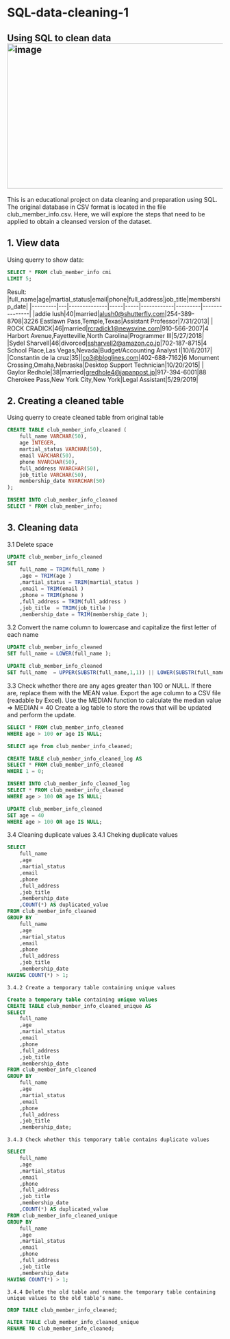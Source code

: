 # SQL-data-cleaning-1
Using SQL to clean data
<img width="512" height="338" alt="image" src="https://github.com/user-attachments/assets/46547955-764a-4388-8559-cf4562aa4b5b" />
-------------
This is an educational project on data cleaning and preparation using SQL. The original database in CSV format is located in the file club_member_info.csv. Here, we will explore the steps that need to be applied to obtain a cleansed version of the dataset.

## 1. View data
Using querry to show data:
```sql
SELECT * FROM club_member_info cmi 
LIMIT 5;
```
Result:
|full_name|age|martial_status|email|phone|full_address|job_title|membership_date|
|---------|---|--------------|-----|-----|------------|---------|---------------|
|addie lush|40|married|alush0@shutterfly.com|254-389-8708|3226 Eastlawn Pass,Temple,Texas|Assistant Professor|7/31/2013|
|      ROCK CRADICK|46|married|rcradick1@newsvine.com|910-566-2007|4 Harbort Avenue,Fayetteville,North Carolina|Programmer III|5/27/2018|
|Sydel Sharvell|46|divorced|ssharvell2@amazon.co.jp|702-187-8715|4 School Place,Las Vegas,Nevada|Budget/Accounting Analyst I|10/6/2017|
|Constantin de la cruz|35||co3@bloglines.com|402-688-7162|6 Monument Crossing,Omaha,Nebraska|Desktop Support Technician|10/20/2015|
|  Gaylor Redhole|38|married|gredhole4@japanpost.jp|917-394-6001|88 Cherokee Pass,New York City,New York|Legal Assistant|5/29/2019|

## 2. Creating a cleaned table
Using querry to create cleaned table from original table
```sql
CREATE TABLE club_member_info_cleaned (
	full_name VARCHAR(50),
	age INTEGER,
	martial_status VARCHAR(50),
	email VARCHAR(50),
	phone NVARCHAR(50),
	full_address NVARCHAR(50),
	job_title VARCHAR(50),
	membership_date NVARCHAR(50)
);

INSERT INTO club_member_info_cleaned 
SELECT * FROM club_member_info;
```

## 3. Cleaning data
3.1 Delete space 
```sql
UPDATE club_member_info_cleaned 
SET 	
	full_name = TRIM(full_name )
	,age = TRIM(age )
	,martial_status = TRIM(martial_status )
	,email = TRIM(email )
	,phone = TRIM(phone )
	,full_address = TRIM(full_address ) 
	,job_title  = TRIM(job_title )
	,membership_date = TRIM(membership_date );
```


3.2 Convert the name column to lowercase and capitalize the first letter of each name
```sql
UPDATE club_member_info_cleaned 
SET full_name = LOWER(full_name );

UPDATE club_member_info_cleaned  
SET full_name  = UPPER(SUBSTR(full_name,1,1)) || LOWER(SUBSTR(full_name,2)); 
```


3.3 Check whether there are any ages greater than 100 or NULL.
If there are, replace them with the MEAN value.
Export the age column to a CSV file (readable by Excel).
Use the MEDIAN function to calculate the median value ⇒ MEDIAN = 40
Create a log table
to store the rows that will be updated
and perform the update.
```sql
SELECT * FROM club_member_info_cleaned 
WHERE age > 100 or age IS NULL;

SELECT age from club_member_info_cleaned;

CREATE TABLE club_member_info_cleaned_log AS
SELECT * FROM club_member_info_cleaned 
WHERE 1 = 0;

INSERT INTO club_member_info_cleaned_log 
SELECT * FROM club_member_info_cleaned 
WHERE age > 100 OR age IS NULL;

UPDATE club_member_info_cleaned 
SET age = 40 
WHERE age > 100 OR age IS NULL;
```


3.4 Cleaning duplicate values
	3.4.1 Cheking duplicate values
```sql
SELECT 
	full_name 
	,age 
	,martial_status 
	,email 
	,phone 
	,full_address 
	,job_title 
	,membership_date 
	,COUNT(*) AS duplicated_value
FROM club_member_info_cleaned 
GROUP BY
	full_name 
	,age 
	,martial_status 
	,email 
	,phone 
	,full_address 
	,job_title 
	,membership_date 
HAVING COUNT(*) > 1;
```
	3.4.2 Create a temporary table containing unique values
```sql
Create a temporary table containing unique values
CREATE TABLE club_member_info_cleaned_unique AS
SELECT 
	full_name 
	,age 
	,martial_status 
	,email 
	,phone 
	,full_address 
	,job_title 
	,membership_date	
FROM club_member_info_cleaned 
GROUP BY 
	full_name 
	,age 
	,martial_status 
	,email 
	,phone 
	,full_address 
	,job_title 
	,membership_date;
```

	3.4.3 Check whether this temporary table contains duplicate values
```sql
SELECT 
	full_name 
	,age 
	,martial_status 
	,email 
	,phone 
	,full_address 
	,job_title 
	,membership_date 
	,COUNT(*) AS duplicated_value
FROM club_member_info_cleaned_unique  
GROUP BY
	full_name 
	,age 
	,martial_status 
	,email 
	,phone 
	,full_address 
	,job_title 
	,membership_date 
HAVING COUNT(*) > 1;
```

	3.4.4 Delete the old table and rename the temporary table containing unique values to the old table’s name.
```sql
DROP TABLE club_member_info_cleaned;

ALTER TABLE club_member_info_cleaned_unique 
RENAME TO club_member_info_cleaned;
```










```
